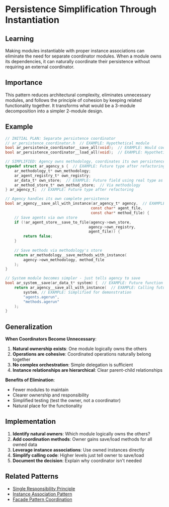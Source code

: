 # Persistence Simplification Through Instantiation

## Learning
Making modules instantiable with proper instance associations can eliminate the need for separate coordinator modules. When a module owns its dependencies, it can naturally coordinate their persistence without requiring an external coordinator.

## Importance
This pattern reduces architectural complexity, eliminates unnecessary modules, and follows the principle of cohesion by keeping related functionality together. It transforms what would be a 3-module decomposition into a simpler 2-module design.

## Example
```c
// INITIAL PLAN: Separate persistence coordinator
// ar_persistence_coordinator.h  // EXAMPLE: Hypothetical module
bool ar_persistence_coordinator__save_all(void);  // EXAMPLE: Would coordinate agency + methodology
bool ar_persistence_coordinator__load_all(void);  // EXAMPLE: Hypothetical function

// SIMPLIFIED: Agency owns methodology, coordinates its own persistence
typedef struct ar_agency_s {  // EXAMPLE: Future type after refactoring
    ar_methodology_t* own_methodology;
    ar_agent_registry_t* own_registry;
    ar_data_t* own_store;  // EXAMPLE: Future field using real type as placeholder
    ar_method_store_t* own_method_store;  // Via methodology
} ar_agency_t;  // EXAMPLE: Future type after refactoring

// Agency handles its own complete persistence
bool ar_agency__save_all_with_instance(ar_agency_t* agency,  // EXAMPLE: Future function
                                      const char* agent_file,
                                      const char* method_file) {
    // Save agents via own store
    if (!ar_agent_store__save_to_file(agency->own_store, 
                                     agency->own_registry, 
                                     agent_file)) {
        return false;
    }
    
    // Save methods via methodology's store
    return ar_methodology__save_methods_with_instance(
        agency->own_methodology, method_file
    );
}

// System module becomes simpler - just tells agency to save
bool ar_system__save(ar_data_t* system) {  // EXAMPLE: Future function using real type
    return ar_agency__save_all_with_instance(  // EXAMPLE: Calling future function
        system, // EXAMPLE: Simplified for demonstration
        "agents.agerun", 
        "methods.agerun"
    );
}
```

## Generalization
**When Coordinators Become Unnecessary**:
1. **Natural ownership exists**: One module logically owns the others
2. **Operations are cohesive**: Coordinated operations naturally belong together
3. **No complex orchestration**: Simple delegation is sufficient
4. **Instance relationships are hierarchical**: Clear parent-child relationships

**Benefits of Elimination**:
- Fewer modules to maintain
- Clearer ownership and responsibility
- Simplified testing (test the owner, not a coordinator)
- Natural place for the functionality

## Implementation
1. **Identify natural owners**: Which module logically owns the others?
2. **Add coordination methods**: Owner gains save/load methods for all owned data
3. **Leverage instance associations**: Use owned instances directly
4. **Simplify calling code**: Higher levels just tell owner to save/load
5. **Document the decision**: Explain why coordinator isn't needed

## Related Patterns
- [Single Responsibility Principle](single-responsibility-principle.md)
- [Instance Association Pattern](instance-association-pattern.md)
- [Facade Pattern Coordination](facade-pattern-coordination.md)